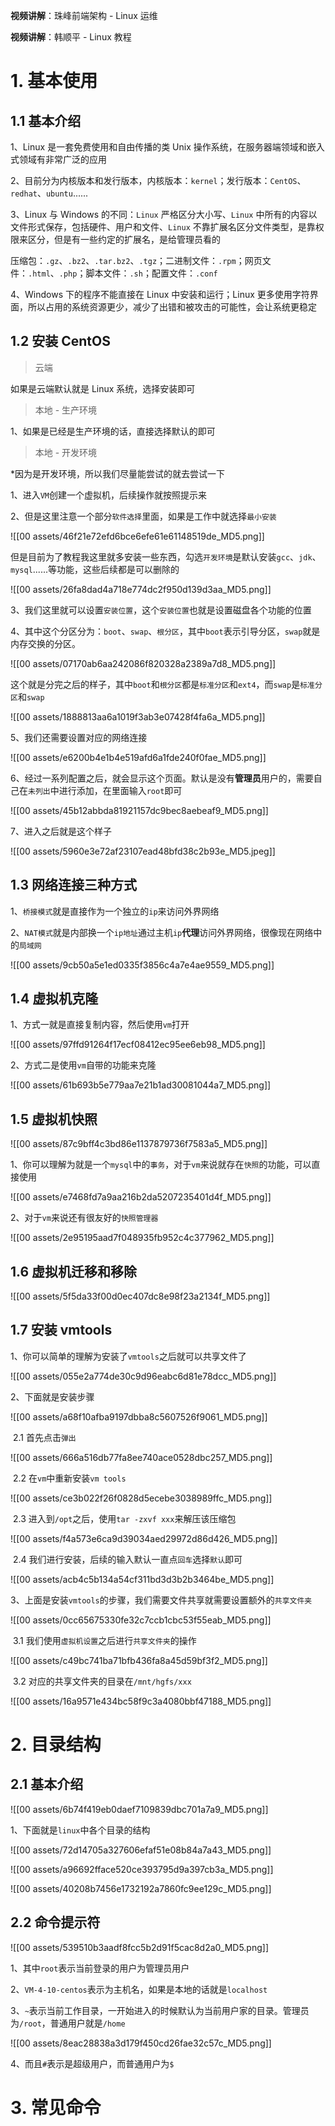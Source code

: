 **视频讲解**：珠峰前端架构 - Linux 运维

**视频讲解**：韩顺平 - Linux 教程

# 1. 基本使用

## 1.1 基本介绍

1、Linux 是一套免费使用和自由传播的类 Unix 操作系统，在服务器端领域和嵌入式领域有非常广泛的应用

2、目前分为内核版本和发行版本，内核版本：`kernel`；发行版本：`CentOS`、`redhat`、`ubuntu`......

3、Linux 与 Windows 的不同：`Linux` 严格区分大小写、`Linux` 中所有的内容以文件形式保存，包括硬件、用户和文件、`Linux` 不靠扩展名区分文件类型，是靠权限来区分，但是有一些约定的扩展名，是给管理员看的

压缩包：`.gz`、`.bz2`、`.tar.bz2`、`.tgz`；二进制文件：`.rpm`；网页文件：`.html`、`.php`；脚本文件：`.sh`；配置文件：`.conf`

4、Windows 下的程序不能直接在 Linux 中安装和运行；Linux 更多使用字符界面，所以占用的系统资源更少，减少了出错和被攻击的可能性，会让系统更稳定

## 1.2 安装 CentOS

> 云端

如果是云端默认就是 Linux 系统，选择安装即可

> 本地 - 生产环境

1、如果是已经是生产环境的话，直接选择默认的即可

> 本地 - 开发环境

\*因为是开发环境，所以我们尽量能尝试的就去尝试一下

1、进入`VM`创建一个虚拟机，后续操作就按照提示来

2、但是这里注意一个部分`软件选择`里面，如果是工作中就选择`最小安装`

![[00 assets/46f21e72efd6bce6efe61e61148519de_MD5.png]]

但是目前为了教程我这里就多安装一些东西，勾选`开发环境`是默认安装`gcc`、`jdk`、`mysql`......等功能，这些后续都是可以删除的

![[00 assets/26fa8dad4a718e774dc2f950d139d3aa_MD5.png]]

3、我们这里就可以设置`安装位置`，这个`安装位置`也就是设置磁盘各个功能的位置

4、其中这个分区分为：`boot`、`swap`、`根分区`，其中`boot`表示引导分区，`swap`就是内存交换的分区。

![[00 assets/07170ab6aa242086f820328a2389a7d8_MD5.png]]

这个就是分完之后的样子，其中`boot`和`根分区`都是`标准分区`和`ext4`，而`swap`是`标准分区`和`swap`

![[00 assets/1888813aa6a1019f3ab3e07428f4fa6a_MD5.png]]

5、我们还需要设置对应的网络连接

![[00 assets/e6200b4e1b4e519afd6a1fde240f0fae_MD5.png]]

6、经过一系列配置之后，就会显示这个页面。默认是没有**管理员**用户的，需要自己在`未列出`中进行添加，在里面输入`root`即可

![[00 assets/45b12abbda81921157dc9bec8aebeaf9_MD5.png]]

7、进入之后就是这个样子

![[00 assets/5960e3e72af23107ead48bfd38c2b93e_MD5.jpeg]]

## 1.3 网络连接三种方式

1、`桥接模式`就是直接作为一个独立的`ip`来访问外界网络

2、`NAT模式`就是内部换一个`ip地址`通过主机`ip`**代理**访问外界网络，很像现在网络中的`局域网`

![[00 assets/9cb50a5e1ed0335f3856c4a7e4ae9559_MD5.png]]

## 1.4 虚拟机克隆

1、方式一就是直接复制内容，然后使用`vm`打开

![[00 assets/97ffd91264f17ecf08412ec95ee6eb98_MD5.png]]

2、方式二是使用`vm`自带的功能来克隆

![[00 assets/61b693b5e779aa7e21b1ad30081044a7_MD5.png]]

## 1.5 虚拟机快照

![[00 assets/87c9bff4c3bd86e1137879736f7583a5_MD5.png]]

1、你可以理解为就是一个`mysql`中的`事务`，对于`vm`来说就存在`快照`的功能，可以直接使用

![[00 assets/e7468fd7a9aa216b2da5207235401d4f_MD5.png]]

2、对于`vm`来说还有很友好的`快照管理器`

![[00 assets/2e95195aad7f048935fb952c4c377962_MD5.png]]

## 1.6 虚拟机迁移和移除

![[00 assets/5f5da33f00d0ec407dc8e98f23a2134f_MD5.png]]

## 1.7 安装 vmtools

1、你可以简单的理解为安装了`vmtools`之后就可以共享文件了

![[00 assets/055e2a774de30c9d96eabc6d81e78dcc_MD5.png]]

2、下面就是安装步骤

![[00 assets/a68f10afba9197dbba8c5607526f9061_MD5.png]]

​ 2.1 首先点击`弹出`

![[00 assets/666a516db77fa8ee740ace0528dbc257_MD5.png]]

​ 2.2 在`vm`中重新安装`vm tools`

![[00 assets/ce3b022f26f0828d5ecebe3038989ffc_MD5.png]]

​ 2.3 进入到`/opt`之后，使用`tar -zxvf xxx`来解压该压缩包

![[00 assets/f4a573e6ca9d39034aed29972d86d426_MD5.png]]

​ 2.4 我们进行安装，后续的输入默认一直点`回车`选择`默认`即可

![[00 assets/acb4c5b134a54cf311bd3d3b2b3464be_MD5.png]]

3、上面是安装`vmtools`的步骤，我们需要文件共享就需要设置额外的`共享文件夹`

![[00 assets/0cc65675330fe32c7ccb1cbc53f55eab_MD5.png]]

​ 3.1 我们使用`虚拟机设置`之后进行`共享文件夹`的操作

![[00 assets/c49bc741ba71bfb436fa8a45d59bf3f2_MD5.png]]

​ 3.2 对应的共享文件夹的目录在`/mnt/hgfs/xxx`

![[00 assets/16a9571e434bc58f9c3a4080bbf47188_MD5.png]]

# 2. 目录结构

## 2.1 基本介绍

![[00 assets/6b74f419eb0daef7109839dbc701a7a9_MD5.png]]

1、下面就是`linux`中各个目录的结构

![[00 assets/72d14705a327606efaf51e08b84a7a43_MD5.png]]

![[00 assets/a96692fface520ce393795d9a397cb3a_MD5.png]]

![[00 assets/40208b7456e1732192a7860fc9ee129c_MD5.png]]

## 2.2 命令提示符

![[00 assets/539510b3aadf8fcc5b2d91f5cac8d2a0_MD5.png]]

1、其中`root`表示当前登录的用户为管理员用户

2、`VM-4-10-centos`表示为主机名，如果是本地的话就是`localhost`

3、`~`表示当前工作目录，一开始进入的时候默认为当前用户家的目录。管理员为`/root`，普通用户就是`/home`

![[00 assets/8eac28838a3d179f450cd26fae32c57c_MD5.png]]

4、而且`#`表示是超级用户，而普通用户为`$`

# 3. 常见命令
